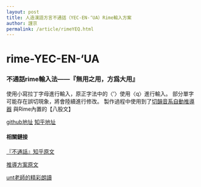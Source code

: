 ```yaml
---
layout: post
title: 人造漢語方言不通話（YEC-EN-ʻUA）Rime輸入方案
author: 謹京
permalink: /article/rimeYEQ.html
---
```


# rime-YEC-EN-‘UA
### 不通話rime輸入法——『無用之用，方爲大用』


使用小寫拉丁字母進行輸入，原正字法中的〈’〉使用〈q〉進行輸入。
部分單字可能存在誤切現象，將會陸續進行修改。
製作過程中使用到了[切韻音系自動推導器](https://nk2028.shn.hk/qieyun-autoderiver/)
與Rime內置的【八股文】  

[github地址](https://github.com/Worrizit/rime-YEC-EN--UA)
[知乎地址](https://zhuanlan.zhihu.com/p/583008603)

#### 相關鏈接
[『不通話』知乎原文](https://www.zhihu.com/question/381250756/answer/2709792926)

[推導方案原文](https://www.zhihu.com/question/381250756/answer/2709792926)

[unt老師的精彩朗讀](https://www.bilibili.com/video/BV1JV4y1V7pb)

